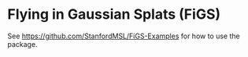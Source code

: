 # Flying in Gaussian Splats (FiGS)
See https://github.com/StanfordMSL/FiGS-Examples for how to use the package.
